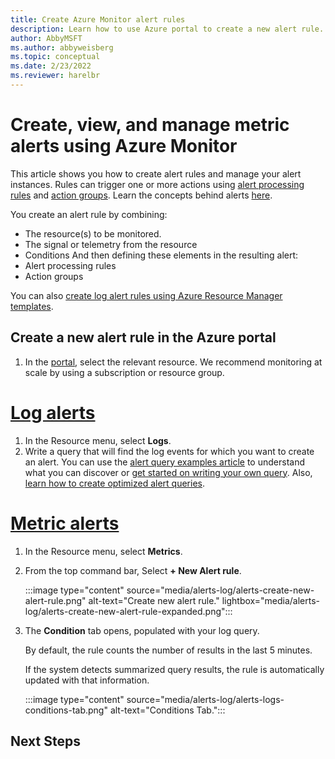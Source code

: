 ```yaml
---
title: Create Azure Monitor alert rules 
description: Learn how to use Azure portal to create a new alert rule.
author: AbbyMSFT
ms.author: abbyweisberg
ms.topic: conceptual
ms.date: 2/23/2022
ms.reviewer: harelbr
---
```

# Create, view, and manage metric alerts using Azure Monitor

This article shows you how to create alert rules and manage your alert instances. Rules can trigger one or more actions using [alert processing rules](alerts-action-rules.md) and [action groups](./action-groups.md). Learn the concepts behind alerts [here](alerts-overview).

You create an alert rule by combining:
 - The resource(s) to be monitored.
 - The signal or telemetry from the resource
 - Conditions
And then defining these elements in the resulting alert:
 - Alert processing rules
 - Action groups

You can also [create log alert rules using Azure Resource Manager templates](../alerts/alerts-log-create-templates.md).
## Create a new alert rule in the Azure portal

1. In the [portal](https://portal.azure.com/), select the relevant resource. We recommend monitoring at scale by using a subscription or resource group.
# [Log alerts](#tab/logs)

1. In the Resource menu, select **Logs**.
1. Write a query that will find the log events for which you want to create an alert. You can use the [alert query examples article](../logs/queries.md) to understand what you can discover or [get started on writing your own query](../logs/log-analytics-tutorial.md). Also, [learn how to create optimized alert queries](alerts-log-query.md).

# [Metric alerts](#tab/metric)

1. In the Resource menu, select **Metrics**.

1. From the top command bar, Select **+ New Alert rule**.

   :::image type="content" source="media/alerts-log/alerts-create-new-alert-rule.png" alt-text="Create new alert rule." lightbox="media/alerts-log/alerts-create-new-alert-rule-expanded.png":::  

1. The **Condition** tab opens, populated with your log query.
   
   By default, the rule counts the number of results in the last 5 minutes.
   
   If the system detects summarized query results, the rule is automatically updated with that information.
 
    :::image type="content" source="media/alerts-log/alerts-logs-conditions-tab.png" alt-text="Conditions Tab.":::

## Next Steps
